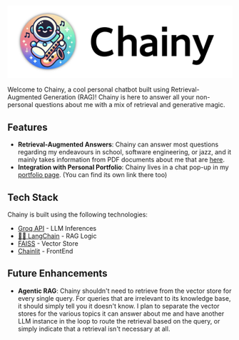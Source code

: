 


![Chainy Logo](public/logo_light.png)

Welcome to Chainy, a cool personal chatbot built using Retrieval-Augmented Generation (RAG)! Chainy is here to answer all your non-personal questions about me with a mix of retrieval and generative magic.

## Features

- **Retrieval-Augmented Answers**: Chainy can answer most questions regarding my endeavours in school, software engineering, or jazz, and it mainly takes information from PDF documents about me that are [here](https://github.com/timleow/chainy/tree/main/pdfs).
- **Integration with Personal Portfolio**: Chainy lives in a chat pop-up in my [portfolio page](https://timleow.netlify.app/). (You can find its own link there too)

## Tech Stack

Chainy is built using the following technologies:

- [Groq API](https://groq.com) - LLM Inferences
-  [🦜🔗 LangChain](https://langchain.com) - RAG Logic
- [FAISS](https://ai.meta.com/tools/faiss/) - Vector Store
- [Chainlit](https://chainlit.io) - FrontEnd

## Future Enhancements

- **Agentic RAG**: Chainy shouldn't need to retrieve from the vector store for every single query. For queries that are irrelevant to its knowledge base, it should simply tell you it doesn't know. I plan to separate the vector stores for the various topics it can answer about me and have another LLM instance in the loop to route the retrieval based on the query, or simply indicate that a retrieval isn't necessary at all.


